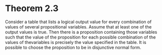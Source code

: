 # Theorem 2.3
Consider a table that lists a logical output value for every combination of values of several propositional variables. Assume that at least one of the output values is true. Then there is a proposition containing those variables such that the value of the proposition for each possible combination of the values of thevariables is precisely the value specified in the table. It is possible to choose the proposition to be in disjunctive normal form.
